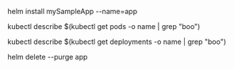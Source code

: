 helm install mySampleApp --name=app


kubectl describe $(kubectl get pods -o name | grep "boo")

kubectl describe $(kubectl get deployments -o name | grep "boo")


helm delete --purge app
